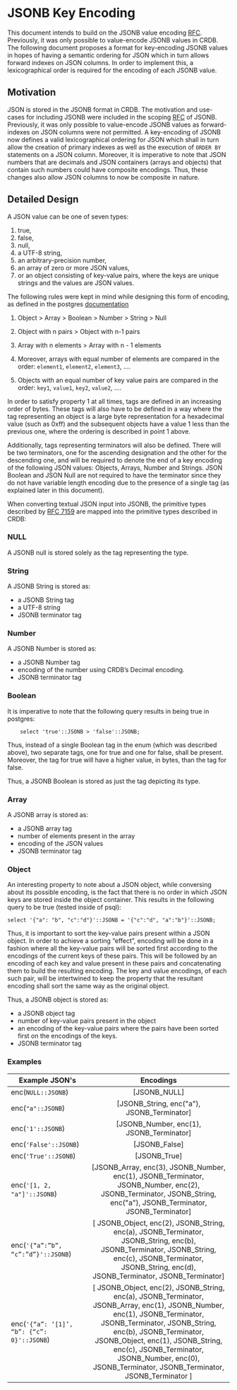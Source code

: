 JSONB Key Encoding 
===========================================

This document intends to build on the JSONB value encoding [RFC](https://github.com/cockroachdb/cockroach/blob/master/docs/RFCS/20171005_jsonb_encoding.md). 
Previously, it was only possible to value-encode JSONB values in CRDB. The following document proposes a format 
for key-encoding JSONB values in hopes of having a semantic ordering for JSON which in turn allows forward indexes on JSON columns. 
In order to implement this, a lexicographical order is required for the encoding of each JSONB value. 

Motivation
------------------------
JSON is stored in the JSONB format in CRDB. The motivation and use-cases for including 
JSONB were included in the scoping [RFC](https://github.com/cockroachdb/cockroach/pull/18739) 
of JSONB. Previously, it was only possible to value-encode JSONB values as
forward-indexes on JSON columns were not permitted. A key-encoding of JSONB now defines a valid 
lexicographical ordering for JSON which shall in turn allow the creation of primary 
indexes as well as the execution of `ORDER BY` statements on a JSON column. Moreover, it is imperative to note that
JSON numbers that are decimals and JSON containers (arrays and objects) that contain such numbers could have 
composite encodings. Thus, these changes also allow JSON columns to now be composite in nature.

Detailed Design
------------------------
A JSON value can be one of seven types:

1. true,
2. false,
3. null,
4. a UTF-8 string,
5. an arbitrary-precision number,
6. an array of zero or more JSON values,
7. or an object consisting of key-value pairs, where the keys are unique strings and the values are JSON values.


The following rules were kept in mind while designing this form of encoding, as defined in the postgres [documentation](https://www.postgresql.org/docs/current/datatype-json.html#:~:text=jsonb%20also%20supports%20btree%20and%20hash%20indexes.%20These%20are%20usually%20useful%20only%20if%20it%27s%20important%20to%20check%20equality%20of%20complete%20JSON%20documents.%20The%20btree%20ordering%20for%20jsonb%20datums%20is%20seldom%20of%20great%20interest%2C%20but%20for%20completeness%20it%20is%3A)

1. Object > Array > Boolean > Number > String > Null

2. Object with n pairs > Object with n-1 pairs

3. Array with n elements > Array with n - 1 elements

4. Moreover, arrays with equal number of elements are compared in the order:
`element1`, `element2`, `element3`, ….

5. Objects with an equal number of key value pairs are compared in the order:
`key1`, `value1`, `key2`, `value2`, ….

In order to satisfy property 1 at all times, tags are defined in an increasing order of bytes. 
These tags will also have to be defined in a way where the tag representing an object is a large byte representation 
for a hexadecimal value (such as 0xff) and the subsequent objects have a value 1 less than the previous one,
where the ordering is described in point 1 above. 

Additionally, tags representing terminators will also be defined. There will be two terminators, one for the ascending designation and the other for the descending one, and will be required to denote the end of a key encoding of the following JSON values: Objects, Arrays, Number and Strings. JSON Boolean and JSON Null are not required to have the terminator since they do not have variable length encoding due to the presence of a single tag (as explained later in this document).

When converting textual JSON input into JSONB, the primitive types described by [RFC 7159](https://www.rfc-editor.org/rfc/pdfrfc/rfc7159.txt.pdf) are mapped into the primitive types described in CRDB:

### NULL
A JSONB null is stored solely as the tag representing the type.

### String
A JSONB String is stored as:

* a JSONB String tag 
* a UTF-8 string 
* JSONB terminator tag

### Number
A JSONB Number is stored as:

* a JSONB Number tag 
* encoding of the number using CRDB’s Decimal encoding. 
* JSONB terminator tag

### Boolean
It is imperative to note that the following query results in being true in postgres:

		select 'true'::JSONB > 'false'::JSONB;

Thus, instead of a single Boolean tag in the enum (which was described above), two separate tags, one for true and one for false, shall be present. Moreover, the tag for true will have a higher value, in bytes, than the tag for false.

Thus, a JSONB Boolean is stored as just the tag depicting its type.

### Array
A JSONB array is stored as:

* a JSONB array tag 
* number of elements present in the array 
* encoding of the JSON values 
* JSONB terminator tag

### Object
An interesting property to note about a JSON object, while conversing about its possible encoding, is the fact that there is no order in which JSON keys are stored inside the object container. This results in the following query to be true (tested inside of psql):

	select '{"a": "b", "c":"d"}'::JSONB = '{"c":"d", "a":"b"}'::JSONB;

Thus, it is important to sort the key-value pairs present within a JSON object. In order to achieve a sorting “effect”, encoding will be done in a fashion where all the key-value pairs will be sorted first according to the encodings of the current keys of these pairs. This will be followed by an encoding of each key and value present in these pairs and concatenating them to build the resulting encoding. The key and value encodings, of each such pair, will be intertwined to keep the property that the resultant encoding shall sort the same way as the original object.

Thus, a JSONB object is stored as:
* a JSONB object tag 
* number of key-value pairs present in the object 
* an encoding of the key-value pairs where the pairs have been sorted first on the encodings of the keys. 
* JSONB terminator tag

### Examples
| Example JSON's                          |                                                                             Encodings                                                                             |
|-----------------------------------------|:-----------------------------------------------------------------------------------------------------------------------------------------------------------------:|
| enc(`NULL::JSONB`)                      |                                                                           [JSONB_NULL]                                                                            
| enc(`"a"::JSONB`)                       |                                                             [JSONB_String, enc("a"), JSONB_Terminator]                                                             |
| enc(`'1'::JSONB`)                       |                                                             [JSONB_Number, enc(1), JSONB_Terminator]                                                              |
| enc(`'False'::JSONB`)                   |                                                                           [JSONB_False]                                                                           |
| enc(`'True'::JSONB`)                    |                                                                           [JSONB_True]                                                                            |
| enc(`'[1, 2, "a"]'::JSONB`)             | [JSONB_Array, enc(3), JSONB_Number, enc(1), JSONB_Terminator, JSONB_Number, enc(2), JSONB_Terminator, JSONB_String, enc("a"), JSONB_Terminator, JSONB_Terminator] |
| enc(`'{“a”:”b”, “c”:”d”}'::JSONB`)        |                                                                           [ JSONB_Object, enc(2), JSONB_String, enc(a), JSONB_Terminator, JSONB_String, enc(b), JSONB_Terminator, JSONB_String, enc(c), JSONB_Terminator, JSONB_String, enc(d), JSONB_Terminator, JSONB_Terminator]                                                                           |
| enc(`'{“a”: ‘[1]’, “b”: {“c”: 0}'::JSONB`) |                                                                         [ JSONB_Object, enc(2), JSONB_String, enc(a), JSONB_Terminator, JSONB_Array, enc(1), JSONB_Number, enc(1), JSONB_Terminator, JSONB_Terminator, JSONB_String, enc(b), JSONB_Terminator, JSONB_Object, enc(1), JSONB_String, enc(c), JSONB_Terminator, JSONB_Number, enc(0), JSONB_Terminator, JSONB_Terminator, JSONB_Terminator ]                                                                  |
